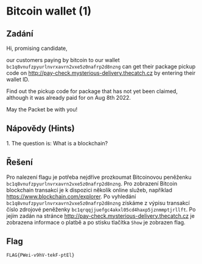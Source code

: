 # Bitcoin wallet (1)

## Zadání

Hi, promising candidate,

our customers paying by bitcoin to our wallet `bc1q8vnufzpyurlnvrxavrn2vxe5z0nafrp2d8nzng` can get their package pickup code on <http://pay-check.mysterious-delivery.thecatch.cz> by entering their wallet ID.

Find out the pickup code for package that has not yet been claimed, although it was already paid for on Aug 8th 2022.

May the Packet be with you!

## Nápovědy (Hints)

1\. The question is: What is a blockchain?

## Řešení

Pro nalezení flagu je potřeba nejdříve prozkoumat Bitcoinovou peněženku `bc1q8vnufzpyurlnvrxavrn2vxe5z0nafrp2d8nzng`. Pro zobrazení Bitcoin blockchain transakcí je k dispozici několik online služeb, například <https://www.blockchain.com/explorer>. Po vyhledání `bc1q8vnufzpyurlnvrxavrn2vxe5z0nafrp2d8nzng` získáme z výpisu transakcí číslo zdrojové peněženky `bc1qrqqjjuefgc4akxl05cd4haxp5jznmmptjrllft`. Po jejím zadán na stránce <http://pay-check.mysterious-delivery.thecatch.cz> je zobrazena informace o platbě a po stisku tlačítka `Show` je zobrazen flag.

## Flag

`FLAG{PWei-v9hV-tekF-ptEl}`
